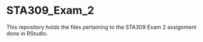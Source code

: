 # STA309_Exam_2
This repository holds the files pertaining to the STA309 Exam 2 assignment done in RStudio.
